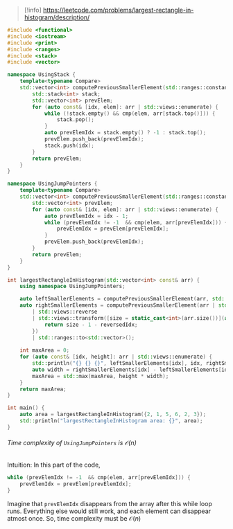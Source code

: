 > [!info]
> https://leetcode.com/problems/largest-rectangle-in-histogram/description/

```cpp
#include <functional>
#include <iostream>
#include <print>
#include <ranges>
#include <stack>
#include <vector>

namespace UsingStack {
    template<typename Compare>
    std::vector<int> computePreviousSmallerElement(std::ranges::constant_range auto&& arr, Compare&& cmp) {
        std::stack<int> stack;
        std::vector<int> prevElem;
        for (auto const& [idx, elem]: arr | std::views::enumerate) {
            while (!stack.empty() && cmp(elem, arr[stack.top()])) {
                stack.pop();
            }
            auto prevElemIdx = stack.empty() ? -1 : stack.top();
            prevElem.push_back(prevElemIdx);
            stack.push(idx);
        }
        return prevElem;
    }
}

namespace UsingJumpPointers {
    template<typename Compare>
    std::vector<int> computePreviousSmallerElement(std::ranges::constant_range auto&& arr, Compare&& cmp) {
        std::vector<int> prevElem;
        for (auto const& [idx, elem]: arr | std::views::enumerate) {
            auto prevElemIdx = idx - 1;
            while (prevElemIdx != -1  && cmp(elem, arr[prevElemIdx])) {
                prevElemIdx = prevElem[prevElemIdx];
            }
            prevElem.push_back(prevElemIdx);
        }
        return prevElem;
    }
}

int largestRectangleInHistogram(std::vector<int> const& arr) {
    using namespace UsingJumpPointers;

    auto leftSmallerElements = computePreviousSmallerElement(arr, std::less_equal<int>());
    auto rightSmallerElements = computePreviousSmallerElement(arr | std::views::reverse, std::less_equal<int>())
        | std::views::reverse
        | std::views::transform([size = static_cast<int>(arr.size())](auto const& reversedIdx) {
            return size - 1 - reversedIdx;
        })
        | std::ranges::to<std::vector>();
    
    int maxArea = 0;
    for (auto const& [idx, height]: arr | std::views::enumerate) {
        std::println("{} {} {}", leftSmallerElements[idx], idx, rightSmallerElements[idx]);
        auto width = rightSmallerElements[idx] - leftSmallerElements[idx] - 1;
        maxArea = std::max(maxArea, height * width);
    }
    return maxArea;
}

int main() {
    auto area = largestRectangleInHistogram({2, 1, 5, 6, 2, 3});
    std::println("largestRectangleInHistogram area: {}", area);
}
```


###### Time complexity of  `UsingJumpPointers` is $\mathcal{O}(n)$

Intuition: In this part of the code,

```cpp
while (prevElemIdx != -1  && cmp(elem, arr[prevElemIdx])) {
	prevElemIdx = prevElem[prevElemIdx];
}
```

Imagine that `prevElemIdx` disappears from the array after this while loop runs. Everything else would still work, and each element can disappear atmost once. So, time complexity must be $\mathcal{O}(n)$
